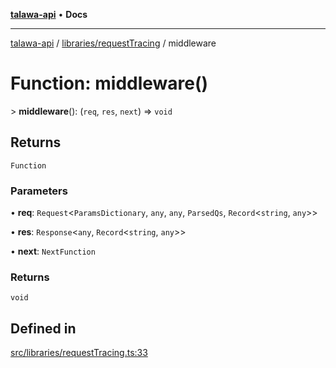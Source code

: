 [**talawa-api**](../../../README.md) • **Docs**

***

[talawa-api](../../../modules.md) / [libraries/requestTracing](../README.md) / middleware

# Function: middleware()

\> **middleware**(): (`req`, `res`, `next`) =\> `void`

## Returns

`Function`

### Parameters

• **req**: `Request`\<`ParamsDictionary`, `any`, `any`, `ParsedQs`, `Record`\<`string`, `any`\>\>

• **res**: `Response`\<`any`, `Record`\<`string`, `any`\>\>

• **next**: `NextFunction`

### Returns

`void`

## Defined in

[src/libraries/requestTracing.ts:33](https://github.com/PalisadoesFoundation/talawa-api/blob/2f8fb6988cd34004fbbf76550c8eef691b861a19/src/libraries/requestTracing.ts#L33)
